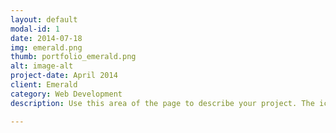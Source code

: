 ```yaml
---
layout: default
modal-id: 1
date: 2014-07-18
img: emerald.png
thumb: portfolio_emerald.png
alt: image-alt
project-date: April 2014
client: Emerald
category: Web Development
description: Use this area of the page to describe your project. The icon above is part of a free icon set by <a href="https://sellfy.com/p/8Q9P/jV3VZ/">Flat Icons</a>. On their website, you can download their free set with 16 icons, or you can purchase the entire set with 146 icons for only $12!

---
```

